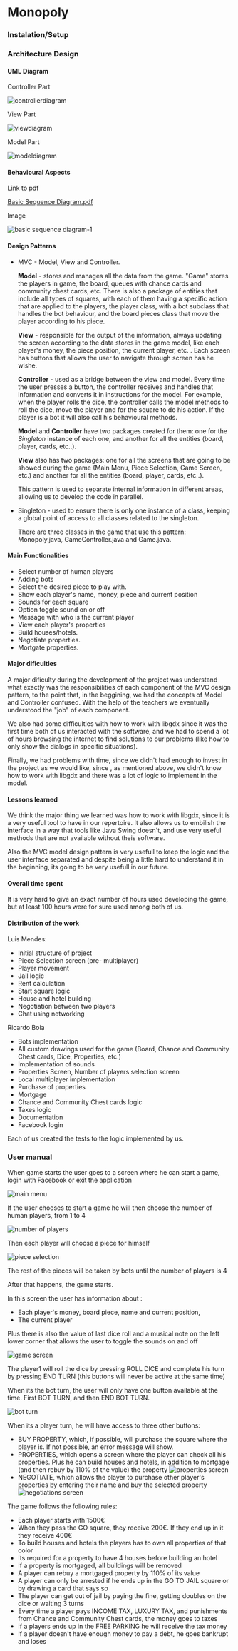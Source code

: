 # Monopoly

### Instalation/Setup

### Architecture Design
 
#### UML Diagram

Controller Part

![controllerdiagram](https://user-images.githubusercontent.com/36206773/40877813-bd3e527e-667e-11e8-99d4-07c5ba4c1ef4.png)

View Part

![viewdiagram](https://user-images.githubusercontent.com/36206773/40877808-b0b20154-667e-11e8-9bb7-05e7199a30d9.png)

Model Part

![modeldiagram](https://user-images.githubusercontent.com/36206773/40877804-9c8aaa46-667e-11e8-8e47-b8859a846bfb.png)
 
#### Behavioural Aspects

Link to pdf

[Basic Sequence Diagram.pdf](https://github.com/adobe/brackets/files/1958945/Basic.Sequence.Diagram.pdf)

Image

![basic sequence diagram-1](https://user-images.githubusercontent.com/36206773/39408808-fe662df0-4bd3-11e8-9e2b-cfc22558f7fb.png)
 
#### Design Patterns
 
- MVC - Model, View and Controller.
 
  **Model** - stores and manages all the data from the game. "Game" stores the players in game, the board, queues with chance cards and community chest cards, etc. There is also a package of entities that include all types of squares, with each of them having a specific action that are applied to the players, the player class, with a bot subclass that handles the bot behaviour, and the board pieces class that move the player according to his piece.
 
  **View** - responsible for the output of the information, always updating the screen according to the data stores in the game model, like each player's money, the piece position, the current player, etc. . Each screen has buttons that allows the user to navigate through screen has he wishe.
 
  **Controller** - used as a bridge between the view and model. Every time the user presses a button, the controller receives and handles that information and converts it in instructions for the model. For example, when the player rolls the dice, the controller calls the model methods to roll the dice, move the player and for the square to do his action. If the player is a bot it will also call his behavioural methods.
  
  **Model** and **Controller** have two packages created for them: one for the *Singleton* instance of each one, and another for all the entities (board, player, cards, etc..).
  
  **View** also has two packages: one for all the screens that are going to be showed during the game (Main Menu, Piece Selection, Game Screen, etc.) and another for all the entities (board, player, cards, etc..).
  
  This pattern is used to separate internal information in different areas, allowing us to develop the code in parallel.
  
- Singleton - used to ensure there is only one instance of a class, keeping a global point of access to all classes related to the singleton.
 
  There are three classes in the game that use this pattern: Monopoly.java, GameController.java and Game.java.
 
#### Main Functionalities
 
- Select number of human players
- Adding bots
- Select the desired piece to play with.
- Show each player's name, money, piece and current position
- Sounds for each square
- Option toggle sound on or off
- Message with who is the current player
- View each player's properties
- Build houses/hotels.
- Negotiate properties.
- Mortgate properties.
 
#### Major dificulties

A major dificulty during the development of the project was understand what exactly was the responsibilities of each component of the MVC design pattern, to the point that, in the beggining, we had the concepts of Model and Controller confused. With the help of the teachers we eventually understood the "job" of each component.

We also had some difficulties with how to work with libgdx since it was the first time both of us interacted with the software, and we had to spend a lot of hours browsing the internet to find solutions to our problems (like how to only show the dialogs in specific situations).

Finally, we had problems with time, since we didn't had enough to invest in the project as we would like, since , as mentioned above, we didn't know how to work with libgdx and there was a lot of logic to implement in the model.

#### Lessons learned

We think the major thing we learned was how to work with libgdx, since it is a very useful tool to have in our repertoire. It also allows us to embilish the interface in a way that tools like Java Swing doesn't, and use very useful methods that are not available without theis software.

Also the MVC model design pattern is very usefull to keep the logic and the user interface separated and despite being a little hard to understand it in the beginning, its going to be very usefull in our future. 

#### Overall time spent

It is very hard to give an exact number of hours used developing the game, but at least 100 hours were for sure used among both of us.

#### Distribution of the work

Luis Mendes: 

- Initial structure of project
- Piece Selection screen (pre- multiplayer)
- Player movement
- Jail logic
- Rent calculation
- Start square logic
- House and hotel building
- Negotiation between two players
- Chat using networking

Ricardo Boia 

- Bots implementation
- All custom drawings used for the game (Board, Chance and Community Chest cards, Dice, Properties, etc.)
- Implementation of sounds
- Properties Screen, Number of players selection screen
- Local multiplayer implementation
- Purchase of properties
- Mortgage
- Chance and Community Chest cards logic
- Taxes logic
- Documentation
- Facebook login

Each of us created the tests to the logic implemented by us.

### User manual
 
When game starts the user goes to a screen where he can start a game, login with Facebook or exit the application

![main menu](https://user-images.githubusercontent.com/25772346/40887972-7c7552d6-6748-11e8-88e4-1029ebe6d494.png)

If the user chooses to start a game he will then choose the number of human players, from 1 to 4

![number of players](https://user-images.githubusercontent.com/25772346/40852459-6e18b05c-65c2-11e8-8b6d-7767c53293d2.png)

Then each player will choose a piece for himself

![piece selection](https://user-images.githubusercontent.com/25772346/40852471-7426783a-65c2-11e8-8ba2-273770b33124.png)

The rest of the pieces will be taken by bots until the number of players is 4

After that happens, the game starts.

In this screen the user has information about :
- Each player's money, board piece, name and current position,
- The current player

Plus there is also the value of last dice roll and a musical note on the left lower corner that allows the user to toggle the sounds on and off 

![game screen](https://user-images.githubusercontent.com/25772346/40852472-7451168a-65c2-11e8-888f-7f6832711a0e.png)

The player1 will roll the dice by pressing ROLL DICE and complete his turn by pressing END TURN (this buttons will never be active at the same time)

When its the bot turn, the user will only have one button available at the time. First BOT TURN, and then END BOT TURN.

![bot turn](https://user-images.githubusercontent.com/25772346/40852473-7478e624-65c2-11e8-9cc9-bd7e024cd2eb.png)

When its a player turn, he will have access to three other buttons:

- BUY PROPERTY, which, if possible, will purchase the square where the player is. If not possible, an error message will show.
- PROPERTIES, which opens a screen where the player can check all his properties. Plus he can build houses and hotels, in addition to mortgage (and then rebuy by 110% of the value) the property
![properties screen](https://user-images.githubusercontent.com/25772346/40852474-74b5b14e-65c2-11e8-81a6-207d3fb406f4.png)
- NEGOTIATE, which allows the player to purchase other player's properties by entering their name and buy the selected property
![negotiations screen](https://user-images.githubusercontent.com/25772346/40852469-73f0d3e2-65c2-11e8-9548-c63b9067c2ce.png)

The game follows the following rules:
- Each player starts with 1500€
- When they pass the GO square, they receive 200€. If they end up in it they receive 400€
- To build houses and hotels the players has to own all properties of that color
- Its required for a property to have 4 houses before building an hotel
- If a property is mortgaged, all buildings will be removed
- A player can rebuy a mortgaged property by 110% of its value
- A player can only be arrested if he ends up in the GO TO JAIL square or by drawing a card that says so
- The player can get out of jail by paying the fine, getting doubles on the dice or waiting 3 turns
- Every time a player pays INCOME TAX, LUXURY TAX, and punishments from Chance and Community Chest cards, the money goes to taxes
- If a players ends up in the FREE PARKING he will receive the tax money
- If a player doesn't have enough money to pay a debt, he goes bankrupt and loses
